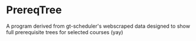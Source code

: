 # PrereqTree
A program derived from gt-scheduler's webscraped data designed to show full prerequisite trees for selected courses (yay)
